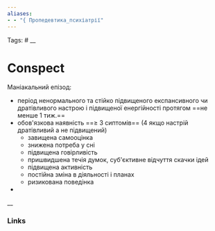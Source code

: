 ```yaml
---
aliases:
- - "{ Пропедевтика_психіатрії"
---
```

Tags: #
__
# Conspect

Маніакальний епізод:
- період ненормального та стійко підвищеного експансивного чи дратівливого настрою і підвищеної енергійності протягом ==не менше 1 тиж.==
- обов'язкова наявність ==≥ 3 сиптомів== (4 якщо настрій дратівливий а не підвищений)
	- завищена самооцінка
	- знижена потреба у сні
	- підвищена говірливість
	- пришвидшена течія думок, суб'єктивне відчуття скачки ідей
	- підвищена активність
	- постійна зміна в діяльності і планах
	- ризикована поведінка
- 
__
### Links
